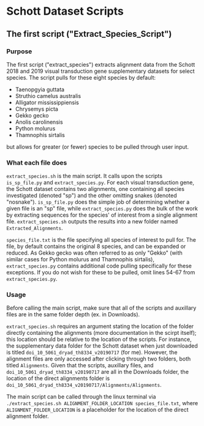 # Schott Dataset Scripts

## The first script ("Extract_Species_Script")

### Purpose

The first script ("extract_species") extracts alignment data from the Schott 2018 and 2019 visual transduction gene supplementary datasets for select species. The script pulls for these eight species by default: 
- Taenopgyia guttata
- Struthio camelus australis
- Alligator mississippiensis
- Chrysemys picta
- Gekko gecko
- Anolis carolinensis
- Python molurus
- Thamnophis sirtalis

but allows for greater (or fewer) species to be pulled through user input.

### What each file does

`extract_species.sh` is the main script. It calls upon the scripts `is_sp_file.py` and `extract_species.py`. For each visual transduction gene, the Schott dataset contains two alignments, one containing all species investigated (denoted "sp") and the other omitting snakes (denoted "nosnake"). `is_sp_file.py` does the simple job of determining whether a given file is an "sp" file, while `extract_species.py` does the bulk of the work by extracting sequences for the species' of interest from a single alignment file. `extract_species.sh` outputs the results into a new folder named `Extracted_Alignments`.

`species_file.txt` is the file specifying all species of interest to pull for. The file, by default contains the original 8 species, and can be expanded or reduced. As Gekko gecko was often referred to as only "Gekko" (with similar cases for Python molurus and Thamnophis sirtalis), `extract_species.py` contains additional code pulling specifically for these exceptions. If you do not wish for these to be pulled, omit lines 54-67 from `extract_species.py`.

### Usage

Before calling the main script, make sure that all of the scripts and auxillary files are in the same folder depth (ex. in Downloads).

`extract_species.sh` requires an argument stating the location of the folder directly containing the alignments (more documentation in the scirpt itself); this location should be relative to the location of the scripts. For instance, the supplementary data folder for the Schott dataset when just downloaded is titled `doi_10_5061_dryad_th8334_v20190717` (for me). However, the alignment files are only accessed after clicking through two folders, both titled `Alignments`. Given that the scripts, auxillary files, and `doi_10_5061_dryad_th8334_v20190717` are all in the Downloads folder, the location of the direct alignments folder is `doi_10_5061_dryad_th8334_v20190717/Alignments/Alignments`. 

The main script can be called through the linux terminal via `./extract_species.sh ALIGNMENT_FOLDER_LOCATION species_file.txt`, where `ALIGNMENT_FOLDER_LOCATION` is a placeholder for the location of the direct alignment folder.  












